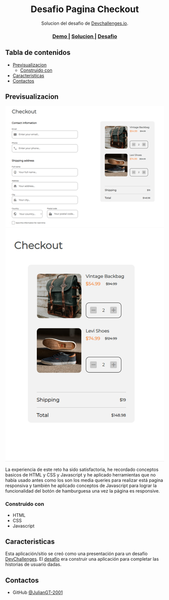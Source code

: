 <!-- Please update value in the {}  -->

<h1 align="center">Desafio Pagina Checkout</h1>

<div align="center">
   Solucion del desafio de  <a href="http://devchallenges.io" target="_blank">Devchallenges.io</a>.
</div>

<div align="center">
  <h3>
    <a href="https://juliangt-2001.github.io/Checkout_Page_Challenge/">
      Demo
    </a>
    <span> | </span>
    <a href="https://juliangt-2001.github.io/Checkout_Page_Challenge/">
      Solucion
    </a>
    <span> | </span>
    <a href="https://devchallenges.io/challenges/0J1NxxGhOUYVqihwegfO">
      Desafio
    </a>
  </h3>
</div>

<!-- TABLE OF CONTENTS -->

## Tabla de contenidos

- [Previsualizacion](#Previsualizacion)
  - [Construido con](#Construido-con)
- [Caracteristicas](#Caracteristicas)
- [Contactos](#contactos)

<!-- OVERVIEW -->

## Previsualizacion

![screenshot](https://raw.githubusercontent.com/JulianGT-2001/Checkout_Page_Challenge/main/Pagina2.png)
![screenshot](https://raw.githubusercontent.com/JulianGT-2001/Checkout_Page_Challenge/main/Pagina1.png)

La experiencia de este reto ha sido satisfactoria, he recordado conceptos basicos de HTML y CSS y Javascript y he aplicado herramientas que no había usado antes como los son los media queries para realizar está pagina responsiva y también he aplicado conceptos de Javascript para lograr la funcionalidad del botón de hamburguesa una vez la página es responsive.

### Construido con

- HTML
- CSS
- Javascript

## Caracteristicas

<!-- List the features of your application or follow the template. Don't share the figma file here :) -->

Esta aplicación/sitio se creó como una presentación para un desafío [DevChallenges](https://devchallenges.io). El [desafío](https://devchallenges.io/challenges/wBunSb7FPrIepJZAg0sY) era construir una aplicación para completar las historias de usuario dadas.

## Contactos

- GitHub [@JulianGT-2001](https://github.com/JulianGT-2001)

